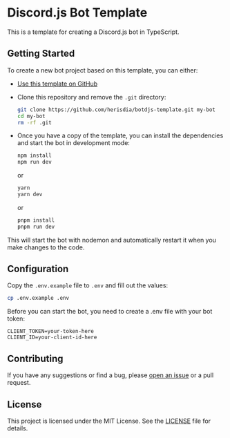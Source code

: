 # Discord.js Bot Template

This is a template for creating a Discord.js bot in TypeScript.

## Getting Started

To create a new bot project based on this template, you can either:

- [Use this template on GitHub](https://github.com/herisdia/botdjs-template/generate)
- Clone this repository and remove the `.git` directory:

  ```sh
  git clone https://github.com/herisdia/botdjs-template.git my-bot
  cd my-bot
  rm -rf .git
  ```

- Once you have a copy of the template, you can install the dependencies and start the bot in development mode:

  ```sh
  npm install
  npm run dev
  ```

  or

  ```sh
  yarn
  yarn dev
  ```

  or

  ```sh
  pnpm install
  pnpm run dev
  ```

This will start the bot with nodemon and automatically restart it when you make changes to the code.

## Configuration

Copy the `.env.example` file to `.env` and fill out the values:

```sh
cp .env.example .env
```

Before you can start the bot, you need to create a .env file with your bot token:

```.env
CLIENT_TOKEN=your-token-here
CLIENT_ID=your-client-id-here
```

## Contributing

If you have any suggestions or find a bug, please [open an issue](https://github.com/herisdia/botdjs-template/issues/new) or a pull request.

## License

This project is licensed under the MIT License. See the [LICENSE](LICENSE) file for details.
